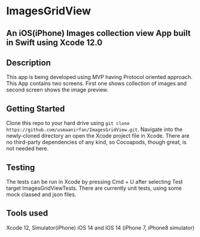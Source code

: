 # ImagesGridView 
## An iOS(iPhone) Images collection view App built in Swift using Xcode 12.0

## Description
This app is being developed using MVP having Protocol oriented approach. This App contains two screens. First one shows collection of images and second screen shows the image preview. 

## Getting Started
Clone this repo to your hard drive using `git clone https://github.com/usmaanirfan/ImagesGridView.git`.
Navigate into the newly-cloned directory an open the Xcode project file in Xcode.
There are no third-party dependencies of any kind, so Cocoapods, though great, is not needed here.


## Testing
The tests can be run in Xcode by pressing Cmd + U after selecting Test target ImagesGridViewTests.
There are currently unit tests, using some mock classed and json files.

## Tools used
Xcode 12, Simulator(iPhone) iOS 14 and iOS 14 (iPhone 7, iPhone8 simulator)
